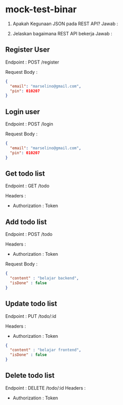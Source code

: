 # mock-test-binar

1. Apakah Kegunaan JSON pada REST API?
   Jawab :

2. Jelaskan bagaimana REST API bekerja
   Jawab :

## Register User

Endpoint : POST /register

Request Body :

```json
{
  "email": "marselino@gmail.com",
  "pin": 010207
}
```

## Login user

Endpoint : POST /login

Request Body :

```json
{
  "email": "marselino@gmail.com",
  "pin": 010207
}
```

## Get todo list

Endpoint : GET /todo

Headers :
- Authorization : Token

## Add todo list

Endpoint : POST /todo

Headers :
- Authorization : Token

Request Body :

```json
{
  "content" : "belajar backend",
  "isDone" : false
}
```

## Update todo list

Endpoint : PUT /todo/:id

Headers :
- Authorization : Token

```json
{
  "content" : "belajar frontend",
  "isDone" : false
}
```
## Delete todo list

Endpoint : DELETE /todo/:id
Headers :
- Authorization : Token